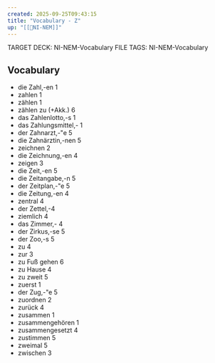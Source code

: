 ```yaml
---
created: 2025-09-25T09:43:15
title: "Vocabulary - Z"
up: "[[📖NI-NEM]]"
---
```


TARGET DECK: NI-NEM-Vocabulary
FILE TAGS: NI-NEM-Vocabulary

## Vocabulary

- die Zahl,-en 1
- zahlen 1
- zählen 1
- zählen zu (+Akk.) 6
- das Zahlenlotto,-s 1
- das Zahlungsmittel,- 1
- der Zahnarzt,-"e 5
- die Zahnärztin,-nen 5
- zeichnen 2
- die Zeichnung,-en 4
- zeigen 3
- die Zeit,-en 5
- die Zeitangabe,-n 5
- der Zeitplan,-"e 5
- die Zeitung,-en 4
- zentral 4
- der Zettel,-4
- ziemlich 4
- das Zimmer,- 4
- der Zirkus,-se 5
- der Zoo,-s 5
- zu 4
- zur 3
- zu Fuß gehen 6
- zu Hause 4
- zu zweit 5
- zuerst 1
- der Zug,-"e 5
- zuordnen 2
- zurück 4
- zusammen 1
- zusammengehören 1
- zusammengesetzt 4
- zustimmen 5
- zweimal 5
- zwischen 3

